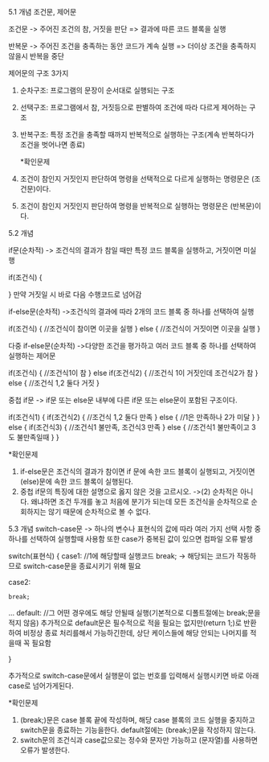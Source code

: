 5.1 개념
조건문, 제어문

조건문
-> 주어진 조건의 참, 거짓을 판단 => 결과에 따른 코드 블록을 실행

반복문
-> 주어진 조건을 충족하는 동안 코드가 계속 실행 => 더이상 조건을 충족하지 않을시 반복을 중단

제어문의 구조 3가지

1. 순차구조: 프로그램의 문장이 순서대로 실행되는 구조
2. 선택구조: 프로그램에서 참, 거짓등으로 판별하여 조건에 따라 다르게 제어하는 구조
3. 반복구조: 특정 조건을 충족할 때까지 반복적으로 실행하는 구조(계속 반복하다가 조건을 벗어나면 종료)

   *확인문제

1. 조건이 참인지 거짓인지 판단하여 명령을 선택적으로 다르게 실행하는 명령문은 (조건문)이다.
2. 조건이 참인지 거짓인지 판단하여 명령을 반복적으로 실행하는 명령문은 (반복문)이다.


5.2 개념

if문(순차적)
-> 조건식의 결과가 참일 때만 특정 코드 블록을 실행하고, 거짓이면 미실행

if(조건식)
{

}
만약 거짓일 시 바로 다음 수행코드로 넘어감

if-else문(순차적)
->조건식의 결과에 따라 2개의 코드 블록 중 하나를 선택하여 실행

if(조건식)
{
  //조건식이 참이면 이곳을 실행
}
else
{
  //조건식이 거짓이면 이곳을 실행
}

다중 if-else문(순차적)
->다양한 조건을 평가하고 여러 코드 블록 중 하나를 선택하여 실행하는 제어문

if(조건식)
{
  //조건식1이 참
}
else if(조건식2)
{
  //조건식 1이 거짓인데 조건식2가 참
}
else
{
  //조건식 1,2 둘다 거짓
}

중첩 if문
-> if문 또는 else문 내부에 다른 if문 또는 else문이 포함된 구조이다.

if(조건식1)
{
  if(조건식2)
  {
    //조건식 1,2 둘다 만족
  } 
  else
  {
    //1은 만족하나 2가 미달
  }
}
else
{
  if(조건식3)
  {
    //조건식1 불만족, 조건식3 만족
  }
  else
  {
    //조건식1 불만족이고 3도 불만족일때
  }
}


*확인문제
1. if-else문은 조건식의 결과가 참이면 if 문에 속한 코드 블록이 실행되고, 거짓이면 (else)문에 속한 코드 블록이 실행된다.
2. 중첩 if문의 특징에 대한 설명으로 옳지 않은 것을 고르시오.
   ->(2) 순차적은 아니다. 왜냐하면 조건 두개를 놓고 처음에 분기가 되는데 모든 조건식을 순차적으로 순회하지는 않기 때문에
   순차적으로 볼 수 없다.



5.3 개념
switch-case문
-> 하나의 변수나 표현식의 값에 따라 여러 가지 선택 사항 중 하나를 선택하여 실행할때 사용함
또한 case가 중복된 값이 있으면 컴파일 오류 발생

switch(표현식)
{
  case1:
    //1에 해당할때 실행코드
    break; -> 해당되는 코드가 작동하므로 switch-case문을 종료시키기 위해 필요

  case2:

    break;

  ...
  default:
    //그 어떤 경우에도 해당 안될때 실행(기본적으로 디폴트절에는 break;문을 적지 않음)
    추가적으로 default문은 필수적으로 적을 필요는 없지만(return 1;)로 반환하여 비정상 종료 처리를해서
    가능하긴한데, 상단 케이스들에 해당 안되는 나머지를 적을때 꼭 필요함


}

추가적으로 switch-case문에서 실행문이 없는 번호를 입력해서 실행시키면 바로 아래 case로 넘어가게된다.

*확인문제

1. (break;)문은 case 블록 끝에 작성하며, 해당 case 블록의 코드 실행을 중지하고 switch문을 종료하는 기능을한다.
   default절에는 (break;)문을 작성하지 않는다.
2. switch문의 조건식과 case값으로는 정수와 문자만 가능하고 (문자열)를 사용하면 오류가 발생한다.




